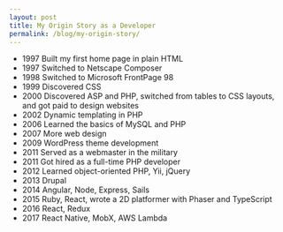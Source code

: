 ```yaml
---
layout: post
title: My Origin Story as a Developer
permalink: /blog/my-origin-story/
---
```


- 1997 Built my first home page in plain HTML
- 1997 Switched to Netscape Composer
- 1998 Switched to Microsoft FrontPage 98
- 1999 Discovered CSS
- 2000 Discovered ASP and PHP, switched from tables to CSS layouts, and got paid to design websites
- 2002 Dynamic templating in PHP
- 2006 Learned the basics of MySQL and PHP
- 2007 More web design
- 2009 WordPress theme development
- 2011 Served as a webmaster in the military
- 2011 Got hired as a full-time PHP developer
- 2012 Learned object-oriented PHP, Yii, jQuery
- 2013 Drupal
- 2014 Angular, Node, Express, Sails
- 2015 Ruby, React, wrote a 2D platformer with Phaser and TypeScript
- 2016 React, Redux
- 2017 React Native, MobX, AWS Lambda
